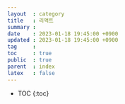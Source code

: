 ```yaml
---
layout  : category
title   : 리액트
summary : 
date    : 2023-01-18 19:45:00 +0900
updated : 2023-01-18 19:45:00 +0900
tag     : 
toc     : true
public  : true
parent  : index
latex   : false
---
```

* TOC
{:toc}
